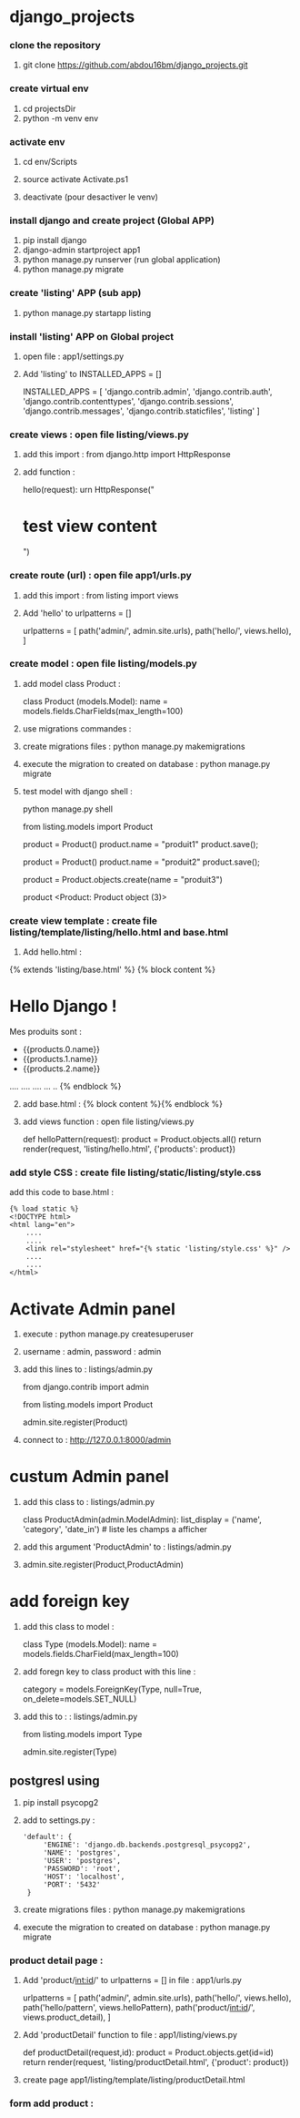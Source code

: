# django_projects

### clone the repository
1. git clone https://github.com/abdou16bm/django_projects.git

### create virtual env
1. cd projectsDir 
2. python -m venv env

### activate env
1. cd env/Scripts 
2. source activate
Activate.ps1

3. deactivate (pour desactiver le venv)

### install django and create project (Global APP)
1. pip install django 
2. django-admin startproject app1 
3. python manage.py runserver (run global application)
4. python manage.py migrate

### create 'listing' APP (sub app)
1. python manage.py startapp listing 


### install 'listing' APP on Global project
1. open file : app1/settings.py
2. Add 'listing' to INSTALLED_APPS = []

	INSTALLED_APPS = [
		'django.contrib.admin',
		'django.contrib.auth',
		'django.contrib.contenttypes',
		'django.contrib.sessions',
		'django.contrib.messages',
		'django.contrib.staticfiles',
		'listing'
	]


### create views : open file listing/views.py
1. add this import : from django.http import HttpResponse 
2. add function : 

	hello(request):
	urn HttpResponse("<h1>test view content</h1>")

### create route (url) : open file app1/urls.py
1. add this import : from listing import views
2. Add 'hello' to urlpatterns = []

	urlpatterns = [
    path('admin/', admin.site.urls),
    path('hello/', views.hello),
   ]




### create model : open file listing/models.py
1. add model class Product :
	
   class Product (models.Model):
	name = models.fields.CharFields(max_length=100)


2. use migrations commandes :
3. create migrations files : python manage.py makemigrations 
4. execute the migration to created on database : python manage.py migrate 

5. test model with django shell :

    python manage.py shell

    from listing.models import Product

    product = Product()
    product.name = "produit1"
    product.save();

    product = Product()
    product.name = "produit2"
    product.save();

    product = Product.objects.create(name = "produit3")

    product
    <Product: Product object (3)>


### create view template : create file listing/template/listing/hello.html and base.html
1. Add hello.html : 

 {% extends 'listing/base.html' %}
    {% block content %}
        <h1>Hello Django !</h1>
        <p>Mes produits sont :<p>
        <ul>
            <li>{{products.0.name}}</li>
            <li>{{products.1.name}}</li>
            <li>{{products.2.name}}</li>
        </ul>
        ....
        ....
        ....
        ...
        ..
    {% endblock %}


2. add base.html : 
       <!DOCTYPE html>
        <html lang="en">
        <head>
            <meta charset="UTF-8">
            <title>app1</title>
        </head>
        <body>
        {% block content %}{% endblock %}
        </body>
        </html>


3. add views function : open file listing/views.py

    def helloPattern(request):
        product = Product.objects.all()
        return render(request,
                      'listing/hello.html',
                      {'products': product})



### add style CSS : create file listing/static/listing/style.css 
add this code to base.html : 

    {% load static %}
    <!DOCTYPE html>
    <html lang="en">
        ....
        ....
        <link rel="stylesheet" href="{% static 'listing/style.css' %}" />
        ....
        ....
    </html>



# Activate Admin panel
1. execute : python manage.py createsuperuser
2. username : admin, password : admin
3. add this lines to : listings/admin.py

    from django.contrib import admin
    
    from listing.models import Product
    
    admin.site.register(Product)

4. connect to : http://127.0.0.1:8000/admin 


# custum Admin panel
1. add this class to : listings/admin.py

    class ProductAdmin(admin.ModelAdmin):
        list_display = ('name', 'category', 'date_in') # liste les champs a afficher
2. add this argument 'ProductAdmin' to : listings/admin.py
3. 
    admin.site.register(Product,ProductAdmin)


# add foreign key
1. add this class to model : 

    class Type (models.Model):
        name = models.fields.CharField(max_length=100)
    
2. add foregn key to class product with this line : 

     category = models.ForeignKey(Type, null=True, on_delete=models.SET_NULL)

3. add this to : : listings/admin.py
    
    from listing.models import Type

    admin.site.register(Type)




## postgresl using
1. pip install psycopg2
2. add to settings.py : 

       'default': {
            'ENGINE': 'django.db.backends.postgresql_psycopg2',
            'NAME': 'postgres',
            'USER': 'postgres',
            'PASSWORD': 'root',
            'HOST': 'localhost',
            'PORT': '5432'
        }
3. create migrations files : python manage.py makemigrations 
4. execute the migration to created on database : python manage.py migrate 


### product detail page :
1. Add 'product/<int:id>/' to urlpatterns = [] in file : app1/urls.py

    urlpatterns = [
        path('admin/', admin.site.urls),
        path('hello/', views.hello),
        path('hello/pattern', views.helloPattern),
        path('product/<int:id>/', views.product_detail),
    ]

2. Add 'productDetail' function to file : app1/listing/views.py

    def productDetail(request,id):
        product = Product.objects.get(id=id)
        return render(request,
                      'listing/productDetail.html',
                      {'product': product})

3. create page app1/listing/template/listing/productDetail.html

    
### form add product :